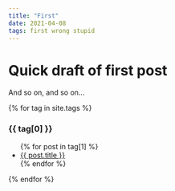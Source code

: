 ```yaml
---
title: "First"
date: 2021-04-08
tags: first wrong stupid
---
```


# Quick draft of first post

And so on, and so on...

{% for tag in site.tags %}
  <h3>{{ tag[0] }} </h3>
  <ul>
    {% for post in tag[1] %}
      <li><a href="{{ post.url }}">{{ post.title }}</a></li>
    {% endfor %}
  </ul>
{% endfor %}
